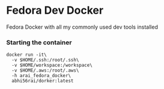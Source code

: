 # Fedora Dev Docker
Fedora Docker with all my commonly used dev tools installed

### Starting the container

```
docker run -it\
  -v $HOME/.ssh:/root/.ssh\
  -v $HOME/workspace:/workspace\
  -v $HOME/.aws:/root/.aws\
  -h arai_fedora_docker\
  abhi56rai/dorker:latest
```
